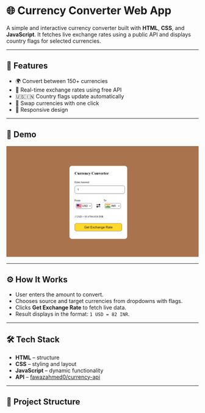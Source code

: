 # 🌐 Currency Converter Web App

A simple and interactive currency converter built with **HTML**, **CSS**, and **JavaScript**. It fetches live exchange rates using a public API and displays country flags for selected currencies.

---

## 🚀 Features

- 🌍 Convert between 150+ currencies
- 🔄 Real-time exchange rates using free API
- 🇺🇸🇮🇳 Country flags update automatically
- 🔁 Swap currencies with one click
- 📱 Responsive design

---

## 📸 Demo

![Screenshot](https://github.com/AP2304/Currency-Converter-/blob/main/JS23(CurrenceyConverter)/screenshot.png) 

---

## ⚙️ How It Works

- User enters the amount to convert.
- Chooses source and target currencies from dropdowns with flags.
- Clicks **Get Exchange Rate** to fetch live data.
- Result displays in the format: `1 USD = 82 INR`.

---

## 🛠️ Tech Stack

- **HTML** – structure
- **CSS** – styling and layout
- **JavaScript** – dynamic functionality
- **API** – [fawazahmed0/currency-api](https://github.com/fawazahmed0/currency-api)

---

## 📂 Project Structure

